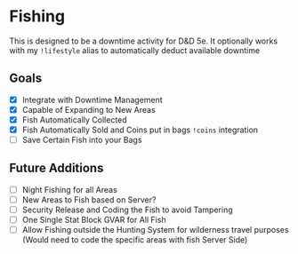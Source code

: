 # Fishing

This is designed to be a downtime activity for D&D 5e. It optionally works with my `!lifestyle` alias to automatically deduct available downtime

## Goals
- [x] Integrate with Downtime Management
- [x] Capable of Expanding to New Areas
- [x] Fish Automatically Collected
- [x] Fish Automatically Sold and Coins put in bags `!coins` integration
- [ ] Save Certain Fish into your Bags

## Future Additions
- [ ] Night Fishing for all Areas
- [ ] New Areas to Fish based on Server?
- [ ] Security Release and Coding the Fish to avoid Tampering
- [ ] One Single Stat Block GVAR for All Fish
- [ ] Allow Fishing outside the Hunting System for wilderness travel purposes (Would need to code the specific areas with fish Server Side)

